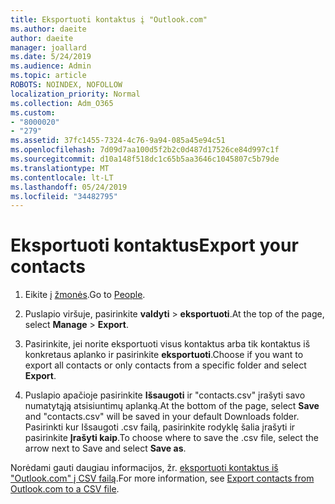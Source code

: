 ```yaml
---
title: Eksportuoti kontaktus į "Outlook.com"
ms.author: daeite
author: daeite
manager: joallard
ms.date: 5/24/2019
ms.audience: Admin
ms.topic: article
ROBOTS: NOINDEX, NOFOLLOW
localization_priority: Normal
ms.collection: Adm_O365
ms.custom:
- "8000020"
- "279"
ms.assetid: 37fc1455-7324-4c76-9a94-085a45e94c51
ms.openlocfilehash: 7d09d7aa100d5f2b2c0d487d17526ce84d997c1f
ms.sourcegitcommit: d10a148f518dc1c65b5aa3646c1045807c5b79de
ms.translationtype: MT
ms.contentlocale: lt-LT
ms.lasthandoff: 05/24/2019
ms.locfileid: "34482795"
---
```

# <a name="export-your-contacts"></a><span data-ttu-id="31952-102">Eksportuoti kontaktus</span><span class="sxs-lookup"><span data-stu-id="31952-102">Export your contacts</span></span>

1. <span data-ttu-id="31952-103">Eikite į [žmonės](https://outlook.live.com/people/).</span><span class="sxs-lookup"><span data-stu-id="31952-103">Go to [People](https://outlook.live.com/people/).</span></span>

2. <span data-ttu-id="31952-104">Puslapio viršuje, pasirinkite **valdyti** \> **eksportuoti**.</span><span class="sxs-lookup"><span data-stu-id="31952-104">At the top of the page, select **Manage** \> **Export**.</span></span>

3. <span data-ttu-id="31952-105">Pasirinkite, jei norite eksportuoti visus kontaktus arba tik kontaktus iš konkretaus aplanko ir pasirinkite **eksportuoti**.</span><span class="sxs-lookup"><span data-stu-id="31952-105">Choose if you want to export all contacts or only contacts from a specific folder and select **Export**.</span></span>

4. <span data-ttu-id="31952-106">Puslapio apačioje pasirinkite **Išsaugoti** ir "contacts.csv" įrašyti savo numatytąją atsisiuntimų aplanką.</span><span class="sxs-lookup"><span data-stu-id="31952-106">At the bottom of the page, select **Save** and "contacts.csv" will be saved in your default Downloads folder.</span></span> <span data-ttu-id="31952-107">Pasirinkti kur Išsaugoti .csv failą, pasirinkite rodyklę šalia įrašyti ir pasirinkite **Įrašyti kaip**.</span><span class="sxs-lookup"><span data-stu-id="31952-107">To choose where to save the .csv file, select the arrow next to Save and select **Save as**.</span></span>

<span data-ttu-id="31952-108">Norėdami gauti daugiau informacijos, žr. [eksportuoti kontaktus iš "Outlook.com" į CSV failą](https://go.microsoft.com/fwlink/p/?linkid=873137).</span><span class="sxs-lookup"><span data-stu-id="31952-108">For more information, see [Export contacts from Outlook.com to a CSV file](https://go.microsoft.com/fwlink/p/?linkid=873137).</span></span>